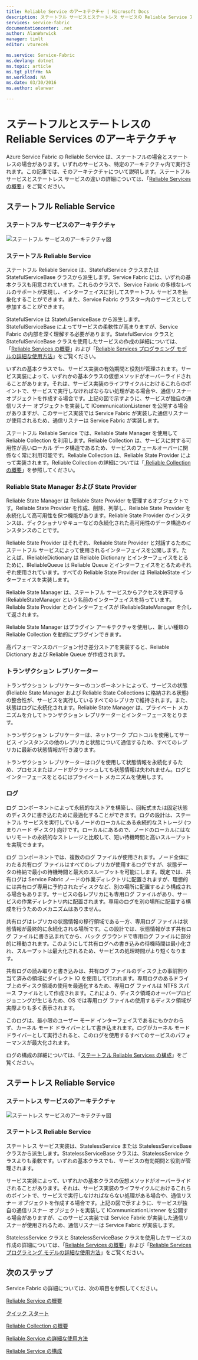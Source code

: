 ```yaml
---
title: Reliable Service のアーキテクチャ | Microsoft Docs
description: ステートフル サービスとステートレス サービスの Reliable Service アーキテクチャの概要
services: service-fabric
documentationcenter: .net
author: AlanWarwick
manager: timlt
editor: vturecek

ms.service: Service-Fabric
ms.devlang: dotnet
ms.topic: article
ms.tgt_pltfrm: NA
ms.workload: NA
ms.date: 03/30/2016
ms.author: alanwar

---
```

# ステートフルとステートレスの Reliable Services のアーキテクチャ
Azure Service Fabric の Reliable Service は、ステートフルの場合とステートレスの場合があります。いずれのサービスも、特定のアーキテクチャ内で実行されます。この記事では、そのアーキテクチャについて説明します。ステートフル サービスとステートレス サービスの違いの詳細については、「[Reliable Services の概要](service-fabric-reliable-services-introduction.md)」をご覧ください。

## ステートフル Reliable Service
### ステートフル サービスのアーキテクチャ
![ステートフル サービスのアーキテクチャ図](./media/service-fabric-reliable-services-platform-architecture/reliable-stateful-service-architecture.png)

### ステートフル Reliable Service
ステートフル Reliable Service は、StatefulService クラスまたは StatefulServiceBase クラスから派生します。Service Fabric には、いずれの基本クラスも用意されています。これらのクラスで、Service Fabric の多様なレベルのサポートが実現し、インターフェイスに対してステートフル サービスを抽象化することができます。また、Service Fabric クラスター内のサービスとして参加することができます。

StatefulService は StatefulServiceBase から派生します。StatefulServiceBase によってサービスの柔軟性が高まりますが、Service Fabric の内部を深く理解する必要があります。StatefulService クラスと StatefulServiceBase クラスを使用したサービスの作成の詳細については、「[Reliable Services の概要](service-fabric-reliable-services-introduction.md)」および「[Reliable Services プログラミング モデルの詳細な使用方法](service-fabric-reliable-services-advanced-usage.md)」をご覧ください。

いずれの基本クラスでも、サービス実装の有効期間と役割が管理されます。サービス実装によって、いずれかの基本クラスの仮想メソッドがオーバーライドされることがあります。それは、サービス実装のライフサイクルにおけるこれらのポイントで、サービスで実行しなければならない処理がある場合や、通信リスナー オブジェクトを作成する場合です。上記の図で示すように、サービスが独自の通信リスナー オブジェクトを実装して ICommunicationListener を公開する場合がありますが、このサービス実装では Service Fabric が実装した通信リスナーが使用されるため、通信リスナーは Service Fabric が実装します。

ステートフル Reliable Service では、Reliable State Manager を使用して Reliable Collection を利用します。Reliable Collection は、サービスに対する可用性が高いローカル データ構造であるため、サービスのフェールオーバーに関係なく常に利用可能です。Reliable Collection は、Reliable State Provider によって実装されます。Reliable Collection の詳細については「[ Reliable Collection の概要](service-fabric-reliable-services-reliable-collections.md)」を参照してください。

### Reliable State Manager および State Provider
Reliable State Manager は Reliable State Provider を管理するオブジェクトです。Reliable State Provider を作成、削除、列挙し、Reliable State Provider を永続化して高可用性を保つ機能があります。Reliable State Provider のインスタンスは、ディクショナリやキューなどの永続化された高可用性のデータ構造のインスタンスのことです。

Reliable State Provider はそれぞれ、Reliable State Provider と対話するためにステートフル サービスによって使用されるインターフェイスを公開します。たとえば、IReliableDictionary は Reliable Dictionary とインターフェイスをとるために、IReliableQueue は Reliable Queue とインターフェイスをとるためそれぞれ使用されています。すべての Reliable State Provider は IReliableState インターフェイスを実装します。

Reliable State Manager は、ステートフル サービスからアクセスを許可する IReliableStateManager という名前のインターフェイスを持っています。Reliable State Provider とのインターフェイスが IReliableStateManager を介して返されます。

Reliable State Manager はプラグイン アーキテクチャを使用し、新しい種類の Reliable Collection を動的にプラグインできます。

高パフォーマンスのバージョン付き差分ストアを実装すると、Reliable Dictionary および Reliable Queue が作成されます。

### トランザクション レプリケーター
トランザクション レプリケーターのコンポーネントによって、サービスの状態 (Reliable State Manager および Reliable State Collections に格納される状態) の整合性が、サービスを実行しているすべてのレプリカで維持されます。また、状態はログに永続化されます。Reliable State Manager は、プライベート メカニズムを介してトランザクション レプリケーターとインターフェースをとります。

トランザクション レプリケーターは、ネットワーク プロトコルを使用してサービス インスタンスの他のレプリカと状態について通信するため、すべてのレプリカに最新の状態情報が行き渡ります。

トランザクション レプリケーターはログを使用して状態情報を永続化するため、プロセスまたはノードがクラッシュしても状態情報は失われません。ログとインターフェースをとるにはプライベート メカニズムを使用します。

### ログ
ログ コンポーネントによって永続的なストアを構築し、回転式または固定状態のディスクに書き込むために最適化することができます。ログの設計は、ステートフル サービスを実行しているノードのローカルにある永続的なストレージ (つまりハード ディスク) 向けです。ローカルにあるので、ノードのローカルにはないリモートの永続的なストレージと比較して、短い待機時間と高いスループットを実現できます。

ログ コンポーネントでは、複数のログ ファイルが使用されます。ノード全体にわたる共有ログ ファイルはすべてのレプリカが使用するログですが、状態データの格納で最小の待機時間と最大のスループットを可能にします。既定では、共有ログは Service Fabric ノードの作業ディレクトリに配置されますが、理想的には共有ログ専用に予約されたディスクなど、別の場所に配置するよう構成される場合もあります。サービスの各レプリカにも専用ログ ファイルがあり、サービスの作業ディレクトリ内に配置されます。専用のログを別の場所に配置する構成を行うためのメカニズムはありません。

共有ログはレプリカの状態情報の移行領域である一方、専用ログ ファイルは状態情報が最終的に永続化される場所です。この設計では、状態情報がまず共有ログ ファイルに書き込まれてから、バック グラウンドで専用ログ ファイルに部分的に移動されます。このようにして共有ログへの書き込みの待機時間は最小化され、スループットは最大化されるため、サービスの処理時間がより短くなります。

共有ログの読み取りと書き込みは、共有ログ ファイルのディスク上の事前割り当て済みの領域にダイレクト IO を使用して行われます。専用ログのあるドライブ上のディスク領域の使用を最適化するため、専用ログ ファイルは NTFS スパース ファイルとして作成されます。これにより、ディスク領域のオーバープロビジョニングが生じるため、OS では専用ログ ファイルの使用するディスク領域が実際よりも多く表示されます。

このログは、最小限のユーザー モード インターフェイスであるにもかかわらず、カーネル モード ドライバーとして書き込まれます。ログがカーネル モード ドライバーとして実行されると、このログを使用するすべてのサービスのパフォーマンスが最大化されます。

ログの構成の詳細については、「[ステートフル Reliable Services の構成](service-fabric-reliable-services-configuration.md)」をご覧ください。

## ステートレス Reliable Service
### ステートレス サービスのアーキテクチャ
![ステートレス サービスのアーキテクチャ図](./media/service-fabric-reliable-services-platform-architecture/reliable-stateless-service-architecture.png)

### ステートレス Reliable Service
ステートレス サービス実装は、StatelessService または StatelessServiceBase クラスから派生します。StatelessServiceBase クラスは、StatelessService クラスよりも柔軟です。いずれの基本クラスでも、サービスの有効期間と役割が管理されます。

サービス実装によって、いずれかの基本クラスの仮想メソッドがオーバーライドされることがあります。それは、サービス実装のライフサイクルにおけるこれらのポイントで、サービスで実行しなければならない処理がある場合や、通信リスナー オブジェクトを作成する場合です。上記の図で示すように、サービスが独自の通信リスナー オブジェクトを実装して ICommunicationListener を公開する場合がありますが、このサービス実装では Service Fabric が実装した通信リスナーが使用されるため、通信リスナーは Service Fabric が実装します。

StatelessService クラスと StatelessServiceBase クラスを使用したサービスの作成の詳細については、「[Reliable Services の概要](service-fabric-reliable-services-introduction.md)」および「[Reliable Services プログラミング モデルの詳細な使用方法](service-fabric-reliable-services-advanced-usage.md)」をご覧ください。

<!--Every topic should have next steps and links to the next logical set of content to keep the customer engaged-->
## 次のステップ
Service Fabric の詳細については、次の項目を参照してください。

[Reliable Service の概要](service-fabric-reliable-services-introduction.md)

[クイック スタート](service-fabric-reliable-services-quick-start.md)

[Reliable Collection の概要](service-fabric-reliable-services-reliable-collections.md)

[Reliable Service の詳細な使用方法](service-fabric-reliable-services-advanced-usage.md)

[Reliable Service の構成](service-fabric-reliable-services-configuration.md)

<!---HONumber=AcomDC_0406_2016-->